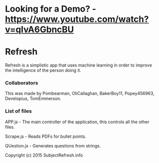 # Looking for a Demo? - https://www.youtube.com/watch?v=qIvA6GbncBU

# Refresh

Refresh is a simplistic app that uses machine learning in order to improve the intelligence of the person doing it.

### Collaborators

This was made by Pombearman, OliCallaghan, BakerBoy11, Popey456963, Developius, TomEmmerson.

### List of files

APP.js - The main controller of the application, this controls all the other files.

Scrape.js - Reads PDFs for bullet points.

QUestion.js - Generates questions from strings.

Copyright (c) 2015 SubjectRefresh.info
